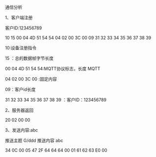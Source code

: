 通信分析

1、客户端注册

客户ID:123456789

10 15 00 04 4D 51 54 54 04 02 00 3C 00 09 31 32 33 34 35 36 37 38 39 

10:设备注册指令

15 ：总的数据帧字节长度

00 04 4D 51 54 54:MQTT协议标志，长度 MQTT

04 02 00 3C 00 :固定内容

09：客户id长度

 31 32 33 34 35 36 37 38 39 ：客户ID：123456789

2、服务器返回

20 02 00 00 

3、发送内容:abc

推送主题 G/ddd 推送内容 abc

34 0C 00 05 47 2F 64 64 64 00 01 61 62 63 E0 00

